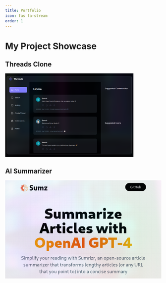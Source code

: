 ```yaml
---
title: Portfolio
icon: fas fa-stream
order: 1
---
```


# My Project Showcase

## Threads Clone

[![Threads Application Clone](/assets/images/threads_app_thumbnail.png)](https://threads-app-pink.vercel.app/?target=_blank)

## AI Summarizer

[![Threads Application Clone](/assets/images/AI_Summarizer_App_thumbnail.PNG)](/)
